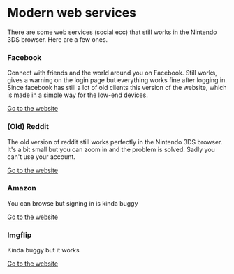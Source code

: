 # Modern web services

There are some web services (social ecc) that still works in the Nintendo 3DS browser. Here are a few ones.

### Facebook

Connect with friends and the world around you on Facebook. Still works, gives a warning on the login page but everything works fine after logging in. Since facebook has still a lot of old clients this version of the website, which is made in a simple way for the low-end devices.

[Go to the website](https://m.facebook.com/)

### (Old) Reddit

The old version of reddit still works perfectly in the Nintendo 3DS browser. It's a bit small but you can zoom in and the problem is solved. Sadly you can't use your account.

[Go to the website](https://old.reddit.com/)

### Amazon

You can browse but signing in is kinda buggy

[Go to the website](https://amazon.com/)

### Imgflip

Kinda buggy but it works 

[Go to the website](https://imgflip.com/)
